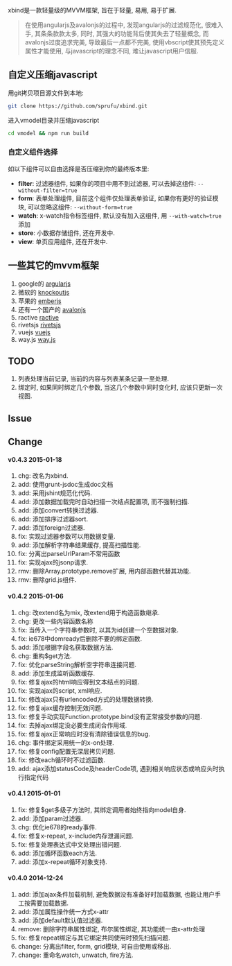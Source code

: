 xbind是一款轻量级的MVVM框架, 旨在于轻量, 易用, 易于扩展.

> 在使用angularjs及avalonjs的过程中, 发现angularjs的过滤规范化, 很难入手, 其条条款款太多, 同时, 其强大的功能背后使其失去了轻量概念, 而avalonjs过度追求完美, 导致最后一点都不完美, 使用vbscript使其预先定义属性才能使用, 与javascript的理念不同, 难让javascript用户信服.

## 自定义压缩javascript

用git拷贝项目源文件到本地:
```bash
git clone https://github.com/sprufu/xbind.git
```

进入vmodel目录并压缩javascript
```bash
cd vmodel && npm run build
```

### 自定义组件选择

如以下组件可以自由选择是否压缩到你的最终版本里:

- **filter**: 过滤器组件, 如果你的项目中用不到过滤器, 可以去掉这组件: `--without-filter=true`
- **form**: 表单处理组件, 目前这个组件仅处理表单验证, 如果你有更好的验证模块, 可以忽略这组件: `--without-form=true`
- **watch**: x-watch指令标签组件, 默认没有加入这组件, 用 `--with-watch=true` 添加
- **store**: 小数据存储组件, 还在开发中.
- **view**: 单页应用组件, 还在开发中.


## 一些其它的mvvm框架

1. google的 [argularjs](https://angularjs.org/)
1. 微软的 [knockoutjs](http://knockoutjs.com/)
3. 苹果的 [emberjs](http://emberjs.com/)
4. 还有一个国产的 [avalonjs](http://rubylouvre.github.io/mvvm/)
5. ractive [ractive](http://ractivejs.org)
6. rivetsjs [rivetsjs](http://rivetsjs.com/)
7. vuejs [vuejs](http://vuejs.org/)
8. way.js [way.js](http://gwendall.github.io/way/)

## TODO

1. 列表处理当前记录, 当前的内容与列表某条记录一至处理.
2. 绑定时, 如果同时绑定几个参数, 当这几个参数中同时变化时, 应该只更新一次视图.

## Issue

## Change

#### v0.4.3 2015-01-18
1. chg: 改名为xbind.
1. add: 使用grunt-jsdoc生成doc文档
2. add: 采用jshint规范化代码.
3. add: 添加数据加载完时自动扫描一次结点配置项, 而不强制扫描.
4. add: 添加convert转换过滤器.
5. add: 添加排序过滤器sort.
6. add: 添加foreign过滤器.
7. fix: 实现过滤器参数可以用数据变量.
8. add: 添加解析字符串结果缓存, 提高扫描性能.
9. fix: 分离出parseUrlParam不常用函数
10. fix: 实现ajax的jsonp请求.
11. rmv: 删除Array.prototype.remove扩展, 用内部函数代替其功能.
12. rmv: 删除grid.js组件.


#### v0.4.2 2015-01-06
1. chg: 改extend名为mix, 改extend用于构造函数继承.
2. chg: 更改一些内容函数名称
3. fix: 当传入一个字符串参数时, 以其为id创建一个空数据对象.
4. fix: ie678中domready后删除不要的绑定函数.
5. add: 添加根据字段名获取数据方法.
6. chg: 重构$get方法.
7. fix: 优化parseString解析空字符串连接问题.
8. add: 添加生成监听函数缓存.
9. fix: 修复ajax的html响应得到文本结点的问题.
9. fix: 实现ajax的script, xml响应.
10. fix: 修改ajax只有urlencoded方式的处理数据转换.
11. fix: 修复ajax缓存控制无效问题.
12. fix: 修复手动实现Function.prototype.bind没有正常接受参数的问题.
13. fix: 去掉ajax绑定没必要生成闭合作用域.
14. fix: 修复ajax正常响应时没有清除错误信息的bug.
15. chg: 事件绑定采用统一的x-on处理.
16. fix: 修复config配置无深层拷贝问题.
17. fix: 修改each循环时不过滤函数.
18. add: ajax添加statusCode及headerCode项, 遇到相关响应状态或响应头时执行指定代码


#### v0.4.1 2015-01-01
1. fix: 修复$get多级子方法时, 其绑定调用者始终指向model自身.
2. add: 添加param过滤器.
3. chg: 优化ie678的ready事件.
4. fix: 修复x-repeat, x-include内存泄漏问题.
5. fix: 修复处理表达式中文处理出错问题.
6. add: 添加循环函数each方法.
7. add: 添加x-repeat循环对象支持.

#### v0.4.0 2014-12-24
1. add: 添加ajax条件加载机制, 避免数据没有准备好时加载数据, 也能让用户手工按需要加载数据.
2. add: 添加属性操作统一方式x-attr
3. add: 添加default默认值过滤器.
4. remove: 删除字符串属性绑定, 布尔属性绑定, 其功能统一由x-attr处理
5. fix: 修复repeat绑定与其它绑定共同使用时预先扫描问题.
6. change: 分离出filter, form, grid模块, 可自由使用或移出.
7. change: 重命名watch, unwatch, fire方法.

